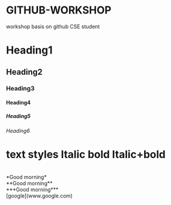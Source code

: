 # GITHUB-WORKSHOP
workshop basis on github
CSE student
# Heading1
## Heading2
### Heading3
#### Heading4
##### Heading5
###### Heading6

# text styles Italic bold Italic+bold
<br>
*Good morning*
<br>
**Good morning**
<br>
***Good morning***
<br>
[google](www.google.com)

